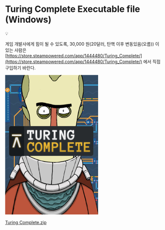 # Turing Complete Executable file (Windows)

<aside>
💡

게임 개발사에게 힘이 될 수 있도록, 30,000 원(20달러, 탄핵 이후 변동있음(오름)) 이 있는 사람은 [https://store.steampowered.com/app/1444480/Turing_Complete/](https://store.steampowered.com/app/1444480/Turing_Complete/) 에서 직접 구입하기 바란다.

</aside>

![image.png](Turing%20Complete%20Executable%20file%20(Windows)%201bc80ae0869c81c486a2d4119aab951c/image.png)

[Turing Complete.zip](https://drive.google.com/file/d/1XqqdIxMXMYDXxLdWG1zrRNMVbwKi_AoP/view?usp=sharing)
